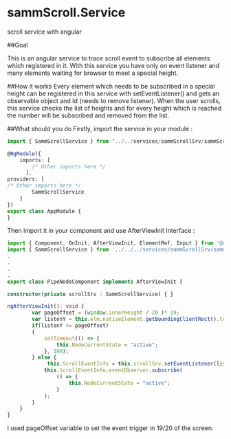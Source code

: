 # sammScroll.Service
scroll service with angular

##Goal


This is an angular service to trace scroll event to subscribe all elements which registered in it. With this service you have only on event listener and many elements waiting for browser to meet a special height.

##How it works
Every element which needs to be subscribed in a special height can be registered in this service with setEventListener() and gets an observable object and Id (needs to remove listener). When the user scrolls, this service checks the list of heights and for every height which is reached the number will be subscribed and removed from the list.

##What should you do
Firstly, import the service in your module : 

```typescript
import { SammScrollService } from ‘../../services/sammScrollSrv/sammScroll.service’;

@NgModule({
    imports: [
        /* Other imports here */
      ],
providers: [
/* Other imports here */
        SammScrollService
    ]
})
export class AppModule {
}
```

Then import it in your component and use AfterViewInit Interface :

``` typescript
import { Component, OnInit, AfterViewInit, ElementRef, Input } from '@angular/core';
import { SammScrollService } from '../../../services/sammScrollSrv/sammScroll.service';
.
.
.
.
export class PipeNodeComponent implements AfterViewInit {

constructor(private scrollSrv : SammScrollService) { }

ngAfterViewInit(): void { 
        var pageOffset = (window.innerHeight / 20 )* 19;
        var listenY = this.elm.nativeElement.getBoundingClientRect().top + window.pageYOffset;
        if(listenY <= pageOffset) 
        {
            setTimeout(() => {
                this.NodeCurrentState = "active"; 
            }, 100);
        } else {
             this.ScrollEventInfo = this.scrollSrv.setEventListener(listenY - pageOffset);
            this.ScrollEventInfo.eventObserver.subscribe(
                () => { 
                    this.NodeCurrentState = "active"; 
                }
            );
        }
    }
}
```

I used pageOffset variable to set the event trigger in 19/20 of the screen.
